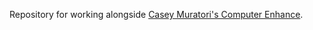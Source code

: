 Repository for working alongside [Casey Muratori's Computer Enhance](https://www.computerenhance.com/).